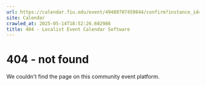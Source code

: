 ```yaml
---
url: https://calendar.fiu.edu/event/49489707459844/confirm?instance_id=49489707470090&return=https%3A%2F%2Fcalendar.fiu.edu%2Fcalendar%3Fevent_types%255B%255D%3D121723
site: Calendar
crawled_at: 2025-05-14T18:52:26.602986
title: 404 - Localist Event Calendar Software
---
```


# 404 - not found
We couldn't find the page on this community event platform.
